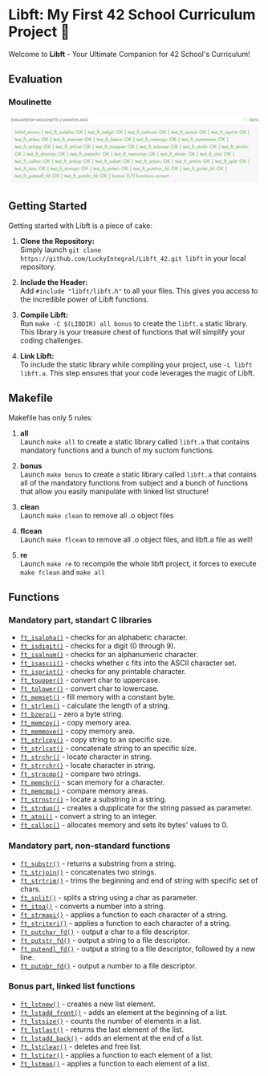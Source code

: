 # Libft: My First 42 School Curriculum Project 🚀

Welcome to **Libft** - Your Ultimate Companion for 42 School's Curriculum!

## Evaluation

### Moulinette

<img src="Moulinette.png" alt="drawing" width="800"/>

## Getting Started

Getting started with Libft is a piece of cake:

1. **Clone the Repository:** \
Simply launch `git clone https://github.com/LuckyIntegral/Libft_42.git libft` in your local repository.

2. **Include the Header:** \
Add `#include "libft/libft.h"` to all your files. This gives you access to the incredible power of Libft functions.

3. **Compile Libft:** \
Run `make -C $(LIBDIR) all bonus` to create the `libft.a` static library. This library is your treasure chest of functions that will simplify your coding challenges.

4. **Link Libft:** \
To include the static library while compiling your project, use `-L libft libft.a`. This step ensures that your code leverages the magic of Libft.

## Makefile

Makefile has only 5 rules:

1. **all** \
Launch `make all` to create a static library called `libft.a` that contains mandatory functions and a bunch of my suctom functions.

2. **bonus** \
Launch `make bonus` to create a static library called `libft.a` that contains all of the mandatory functions from subject and a bunch of functions that allow you easily manipulate with linked list structure!

3. **clean** \
Launch `make clean` to remove all .o object files

4. **flcean** \
Launch `make flcean` to remove all .o object files, and libft.a file as well!

5. **re** \
Launch `make re` to recompile the whole libft project, it forces to execute `make fclean` and `make all`

## Functions
### Mandatory part, standart C libraries

- [`ft_isalpha()`](ft_isalpha.c)	- checks  for  an  alphabetic  character.
- [`ft_isdigit()`](ft_isdigit.c)	- checks for a digit (0 through 9).
- [`ft_isalnum()`](ft_isalnum.c)	- checks for an alphanumeric character.
- [`ft_isascii()`](ft_isascii.c)	- checks whether c fits into the ASCII character set.
- [`ft_isprint()`](ft_isprint.c)	- checks for any printable character.
- [`ft_toupper()`](ft_toupper.c)	- convert char to uppercase.
- [`ft_tolower()`](ft_tolower.c)	- convert char to lowercase.
- [`ft_memset()`](ft_memset.c)	- fill memory with a constant byte.
- [`ft_strlen()`](ft_strlen.c)	- calculate the length of a string.
- [`ft_bzero()`](ft_bzero.c)	- zero a byte string.
- [`ft_memcpy()`](ft_memcpy.c)	- copy memory area.
- [`ft_memmove()`](ft_memmove.c)	- copy memory area.
- [`ft_strlcpy()`](ft_strlcpy.c)	- copy string to an specific size.
- [`ft_strlcat()`](ft_strlcat.c)	- concatenate string to an specific size.
- [`ft_strchr()`](ft_strchr.c)	- locate character in string.
- [`ft_strrchr()`](ft_strrchr.c)	- locate character in string.
- [`ft_strncmp()`](ft_strncmp.c)	- compare two strings.
- [`ft_memchr()`](ft_memchr.c)	- scan memory for a character.
- [`ft_memcmp()`](ft_memcmp.c)	- compare memory areas.
- [`ft_strnstr()`](ft_strnstr.c)	- locate a substring in a string.
- [`ft_strdup()`](ft_strdup.c)	- creates a dupplicate for the string passed as parameter.
- [`ft_atoi()`](ft_atoi.c)	- convert a string to an integer.
- [`ft_calloc()`](ft_calloc.c)	- allocates memory and sets its bytes' values to 0.

### Mandatory part, non-standard functions
- [`ft_substr()`](ft_substr.c)	- returns a substring from a string.
- [`ft_strjoin()`](ft_strjoin.c)	- concatenates two strings.
- [`ft_strtrim()`](ft_strtrim.c)	- trims the beginning and end of string with specific set of chars.
- [`ft_split()`](ft_split.c)	- splits a string using a char as parameter.
- [`ft_itoa()`](ft_itoa.c)	- converts a number into a string.
- [`ft_strmapi()`](ft_strmapi.c)	- applies a function to each character of a string.
- [`ft_striteri()`](ft_striteri.c)	- applies a function to each character of a string.
- [`ft_putchar_fd()`](ft_putchar_fd.c)	- output a char to a file descriptor.
- [`ft_putstr_fd()`](ft_putstr_fd.c)	- output a string to a file descriptor.
- [`ft_putendl_fd()`](ft_putendl_fd.c)	- output a string to a file descriptor, followed by a new line.
- [`ft_putnbr_fd()`](ft_putnbr_fd.c)	- output a number to a file descriptor.

### Bonus part, linked list functions

- [`ft_lstnew()`](ft_lstnew.c)	- creates a new list element.
- [`ft_lstadd_front()`](ft_lstadd_front.c)	- adds an element at the beginning of a list.
- [`ft_lstsize()`](ft_lstsize.c)	- counts the number of elements in a list.
- [`ft_lstlast()`](ft_lstlast.c)	- returns the last element of the list.
- [`ft_lstadd_back()`](ft_lstadd_back.c)	- adds an element at the end of a list.
- [`ft_lstclear()`](ft_lstclear.c)	- deletes and free list.
- [`ft_lstiter()`](ft_lstiter.c)	- applies a function to each element of a list.
- [`ft_lstmap()`](ft_lstmap.c)	- applies a function to each element of a list.
